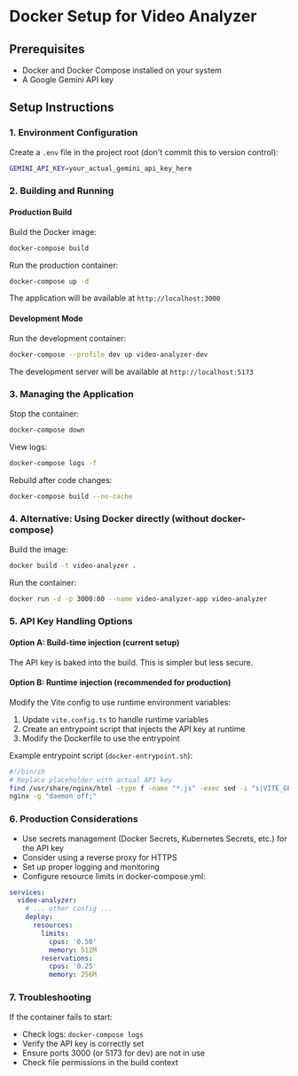 # Docker Setup for Video Analyzer

## Prerequisites
- Docker and Docker Compose installed on your system
- A Google Gemini API key

## Setup Instructions

### 1. Environment Configuration

Create a `.env` file in the project root (don't commit this to version control):

```bash
GEMINI_API_KEY=your_actual_gemini_api_key_here
```

### 2. Building and Running

#### Production Build

Build the Docker image:
```bash
docker-compose build
```

Run the production container:
```bash
docker-compose up -d
```

The application will be available at `http://localhost:3000`

#### Development Mode

Run the development container:
```bash
docker-compose --profile dev up video-analyzer-dev
```

The development server will be available at `http://localhost:5173`

### 3. Managing the Application

Stop the container:
```bash
docker-compose down
```

View logs:
```bash
docker-compose logs -f
```

Rebuild after code changes:
```bash
docker-compose build --no-cache
```

### 4. Alternative: Using Docker directly (without docker-compose)

Build the image:
```bash
docker build -t video-analyzer .
```

Run the container:
```bash
docker run -d -p 3000:80 --name video-analyzer-app video-analyzer
```

### 5. API Key Handling Options

#### Option A: Build-time injection (current setup)
The API key is baked into the build. This is simpler but less secure.

#### Option B: Runtime injection (recommended for production)
Modify the Vite config to use runtime environment variables:

1. Update `vite.config.ts` to handle runtime variables
2. Create an entrypoint script that injects the API key at runtime
3. Modify the Dockerfile to use the entrypoint

Example entrypoint script (`docker-entrypoint.sh`):
```bash
#!/bin/sh
# Replace placeholder with actual API key
find /usr/share/nginx/html -type f -name "*.js" -exec sed -i "s|VITE_GEMINI_API_KEY_PLACEHOLDER|$GEMINI_API_KEY|g" {} +
nginx -g "daemon off;"
```

### 6. Production Considerations

- Use secrets management (Docker Secrets, Kubernetes Secrets, etc.) for the API key
- Consider using a reverse proxy for HTTPS
- Set up proper logging and monitoring
- Configure resource limits in docker-compose.yml:

```yaml
services:
  video-analyzer:
    # ... other config ...
    deploy:
      resources:
        limits:
          cpus: '0.50'
          memory: 512M
        reservations:
          cpus: '0.25'
          memory: 256M
```

### 7. Troubleshooting

If the container fails to start:
- Check logs: `docker-compose logs`
- Verify the API key is correctly set
- Ensure ports 3000 (or 5173 for dev) are not in use
- Check file permissions in the build context